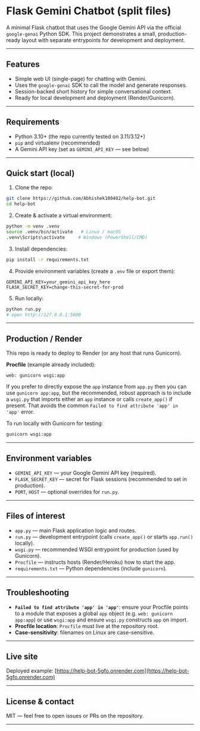 # Flask Gemini Chatbot (split files)

A minimal Flask chatbot that uses the Google Gemini API via the official `google-genai` Python SDK. This project demonstrates a small, production-ready layout with separate entrypoints for development and deployment.

---

## Features

* Simple web UI (single-page) for chatting with Gemini.
* Uses the `google-genai` SDK to call the model and generate responses.
* Session-backed short history for simple conversational context.
* Ready for local development and deployment (Render/Gunicorn).

---

## Requirements

* Python 3.10+ (the repo currently tested on 3.11/3.12+)
* `pip` and virtualenv (recommended)
* A Gemini API key (set as `GEMINI_API_KEY` — see below)

---

## Quick start (local)

1. Clone the repo:

```bash
git clone https://github.com/Abhishek100402/help-bot.git
cd help-bot
```

2. Create & activate a virtual environment:

```bash
python -m venv .venv
source .venv/bin/activate   # Linux / macOS
.venv\Scripts\activate     # Windows (PowerShell/CMD)
```

3. Install dependencies:

```bash
pip install -r requirements.txt
```

4. Provide environment variables (create a `.env` file or export them):

```
GEMINI_API_KEY=your_gemini_api_key_here
FLASK_SECRET_KEY=change-this-secret-for-prod
```

5. Run locally:

```bash
python run.py
# open http://127.0.0.1:5000
```

---

## Production / Render

This repo is ready to deploy to Render (or any host that runs Gunicorn).

**Procfile** (example already included):

```
web: gunicorn wsgi:app
```

If you prefer to directly expose the `app` instance from `app.py` then you can use `gunicorn app:app`, but the recommended, robust approach is to include a `wsgi.py` that imports either an `app` instance or calls `create_app()` if present. That avoids the common `Failed to find attribute 'app' in 'app'` error.

To run locally with Gunicorn for testing:

```bash
gunicorn wsgi:app
```

---

## Environment variables

* `GEMINI_API_KEY` — your Google Gemini API key (required).
* `FLASK_SECRET_KEY` — secret for Flask sessions (recommended to set in production).
* `PORT`, `HOST` — optional overrides for `run.py`.

---

## Files of interest

* `app.py` — main Flask application logic and routes.
* `run.py` — development entrypoint (calls `create_app()` or starts `app.run()` locally).
* `wsgi.py` — recommended WSGI entrypoint for production (used by Gunicorn).
* `Procfile` — instructs hosts (Render/Heroku) how to start the app.
* `requirements.txt` — Python dependencies (include `gunicorn`).

---

## Troubleshooting

* **`Failed to find attribute 'app' in 'app'`**: ensure your Procfile points to a module that exposes a global `app` object (e.g. `web: gunicorn app:app`) or use `wsgi:app` and ensure `wsgi.py` constructs `app` on import.
* **Procfile location**: `Procfile` must live at the repository root.
* **Case-sensitivity**: filenames on Linux are case-sensitive.

---

## Live site

Deployed example: [https://help-bot-5gfo.onrender.com](https://help-bot-5gfo.onrender.com)

---

## License & contact

MIT — feel free to open issues or PRs on the repository.

---

